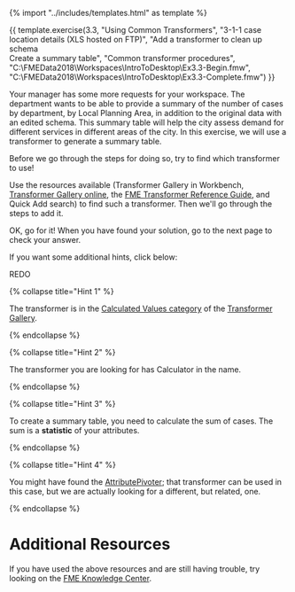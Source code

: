 {% import "../includes/templates.html" as template %}

{{ template.exercise(3.3,
               "Using Common Transformers",
               "3-1-1 case location details (XLS hosted on FTP)",
               "Add a transformer to clean up schema<br>Create a summary table",
               "Common transformer procedures",
               "C:\\FMEData2018\\Workspaces\\IntroToDesktop\\Ex3.3-Begin.fmw",
               "C:\\FMEData2018\\Workspaces\\IntroToDesktop\\Ex3.3-Complete.fmw")
}}

Your manager has some more requests for your workspace. The department wants to be able to provide a summary of the number of cases by department, by Local Planning Area, in addition to the original data with an edited schema. This summary table will help the city assess demand for different services in different areas of the city. In this exercise, we will use a transformer to generate a summary table.

Before we go through the steps for doing so, try to find which transformer to use!

Use the resources available (Transformer Gallery in Workbench, [Transformer Gallery online](https://www.safe.com/transformers/), the [FME Transformer Reference Guide](http://cdn.safe.com/resources/fme/FME-Transformer-Reference-Guide.pdf), and Quick Add search) to find such a transformer. Then we'll go through the steps to add it.

OK, go for it! When you have found your solution, go to the next page to check your answer.

If you want some additional hints, click below:

REDO

{% collapse title="Hint 1" %}

The transformer is in the [Calculated Values category](https://www.safe.com/transformers/#/category/Calculated%20Values) of the [Transformer Gallery](https://www.safe.com/transformers/).

{% endcollapse %}

{% collapse title="Hint 2" %}

The transformer you are looking for has Calculator in the name.

{% endcollapse %}

{% collapse title="Hint 3" %}

To create a summary table, you need to calculate the sum of cases. The sum is a **statistic** of your attributes.

{% endcollapse %}

{% collapse title="Hint 4" %}

You might have found the [AttributePivoter](https://www.safe.com/transformers/attribute-pivoter/); that transformer can be used in this case, but we are actually looking for a different, but related, one.

{% endcollapse %}

# Additional Resources

If you have used the above resources and are still having trouble, try looking on the [FME Knowledge Center](http://knowledge.safe.com).
